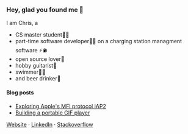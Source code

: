 ### Hey, glad you found me 🙌

I am Chris, a
* CS master student👨‍🎓
* part-time software developer🧑‍💻 on a charging station managment software ⚡️⛽️
* open source lover💚
* hobby guitarist🎸
* swimmer🏊‍♂️
* and beer drinker🍻


#### Blog posts
<!-- BLOG-POST-LIST:START -->
- [Exploring Apple&#39;s MFI protocol iAP2](https://wiomoc.de/misc/posts/mfi_iap.html)
- [Building a portable GIF player](https://wiomoc.de/misc/posts/gif_player.html)
<!-- BLOG-POST-LIST:END -->


[Website](https://wiomoc.de) · [LinkedIn](https://www.linkedin.com/in/christoph-walcher-494854180/) · [Stackoverflow](https://stackoverflow.com/users/5048815/wiomoc)
